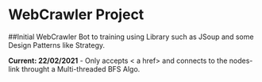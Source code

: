 # WebCrawler Project

##Initial WebCrawler Bot to training using Library such as JSoup and some Design Patterns like Strategy.

**Current: 22/02/2021** - Only accepts < a href> and connects to the nodes-link throught a Multi-threaded BFS Algo.
